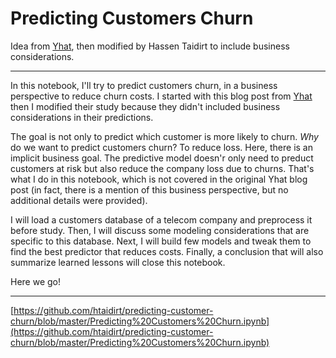 # Predicting Customers Churn

Idea from [Yhat](http://blog.yhat.com/posts/predicting-customer-churn-with-sklearn.html), then modified by Hassen Taidirt to include business considerations.

***

In this notebook, I'll try to predict customers churn, in a business perspective to reduce churn costs. I started with this blog post from [Yhat](http://blog.yhat.com/posts/predicting-customer-churn-with-sklearn.html) then I modified their study because they didn't included business considerations in their predictions.

The goal is not only to predict which customer is more likely to churn. _Why_ do we want to predict customers churn? To reduce loss. Here, there is an implicit business goal. The predictive model doesn'r only need to preduct customers at risk but also reduce the company loss due to churns. That's what I do in this notebook, which is not covered in the original Yhat blog post (in fact, there is a mention of this business perspective, but no additional details were provided).

I will load a customers database of a telecom company and preprocess it before study. Then, I will discuss some modeling considerations that are specific to this database. Next, I will build few models and tweak them to find the best predictor that reduces costs. Finally, a conclusion that will also summarize learned lessons will close this notebook.

Here we go!

***

[https://github.com/htaidirt/predicting-customer-churn/blob/master/Predicting%20Customers%20Churn.ipynb](https://github.com/htaidirt/predicting-customer-churn/blob/master/Predicting%20Customers%20Churn.ipynb)